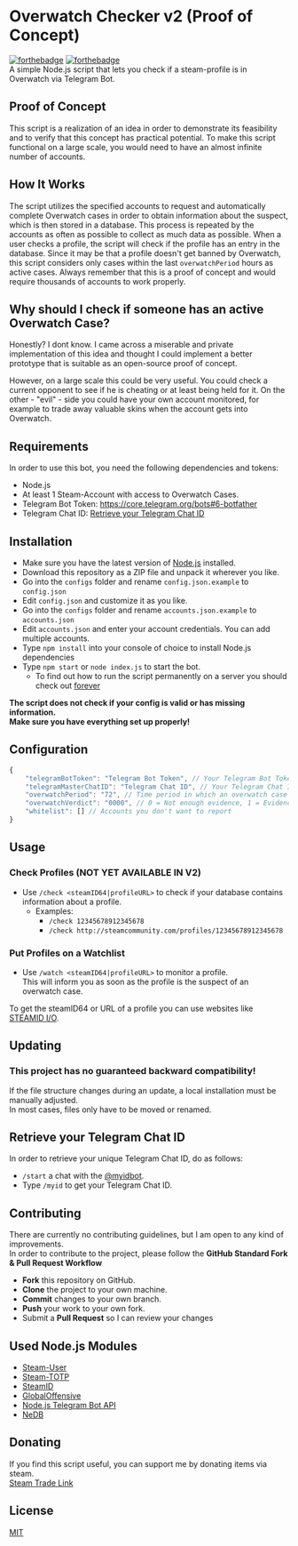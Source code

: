 # Overwatch Checker v2 (Proof of Concept)
[![forthebadge](https://forthebadge.com/images/badges/built-with-love.svg)](https://forthebadge.com)
[![forthebadge](https://forthebadge.com/images/badges/uses-js.svg)](https://forthebadge.com)  
A simple Node.js script that lets you check if a steam-profile is in Overwatch via Telegram Bot.

## Proof of Concept
This script is a realization of an idea in order to demonstrate its feasibility and to verify that this concept has practical potential. To make this script functional on a large scale, you would need to have an almost infinite number of accounts.

## How It Works
The script utilizes the specified accounts to request and automatically complete Overwatch cases in order to obtain information about the suspect, which is then stored in a database. This process is repeated by the accounts as often as possible to collect as much data as possible. When a user checks a profile, the script will check if the profile has an entry in the database. Since it may be that a profile doesn't get banned by Overwatch, this script considers only cases within the last `overwatchPeriod` hours as active cases. Always remember that this is a proof of concept and would require thousands of accounts to work properly.

## Why should I check if someone has an active Overwatch Case?
Honestly? I dont know. I came across a miserable and private implementation of this idea and thought I could implement a better prototype that is suitable as an open-source proof of concept.  

However, on a large scale this could be very useful. You could check a current opponent to see if he is cheating or at least being held for it. On the other - "evil" - side you could have your own account monitored, for example to trade away valuable skins when the account gets into Overwatch.

## Requirements
In order to use this bot, you need the following dependencies and tokens:
- Node.js
- At least 1 Steam-Account with access to Overwatch Cases.
- Telegram Bot Token: https://core.telegram.org/bots#6-botfather
- Telegram Chat ID: [Retrieve your Telegram Chat ID](#retrieve-your-telegram-chat-id)

## Installation
- Make sure you have the latest version of [Node.js](https://nodejs.org/) installed.
- Download this repository as a ZIP file and unpack it wherever you like.
- Go into the `configs` folder and rename `config.json.example` to `config.json`
- Edit `config.json` and customize it as you like.
- Go into the `configs` folder and rename `accounts.json.example` to `accounts.json`
- Edit `accounts.json` and enter your account credentials. You can add multiple accounts.
- Type `npm install` into your console of choice to install Node.js dependencies
- Type `npm start` or `node index.js` to start the bot.
  - To find out how to run the script permanently on a server you should check out [forever](https://github.com/foreversd/forever)  
  
**The script does not check if your config is valid or has missing information.**  
**Make sure you have everything set up properly!**  

## Configuration
```javascript
{
	"telegramBotToken": "Telegram Bot Token", // Your Telegram Bot Token
	"telegramMasterChatID": "Telegram Chat ID", // Your Telegram Chat ID
	"overwatchPeriod": "72", // Time period in which an overwatch case is considered active (in hours)
	"overwatchVerdict": "0000", // 0 = Not enough evidence, 1 = Evidence beyond a reasonable doubt
	"whitelist": [] // Accounts you don't want to report
}
```

## Usage
### Check Profiles (NOT YET AVAILABLE IN V2)
- Use `/check <steamID64|profileURL>` to check if your database contains information about a profile.
  - Examples:
    - `/check 12345678912345678`
	- `/check http://steamcommunity.com/profiles/12345678912345678`

### Put Profiles on a Watchlist
- Use `/watch <steamID64|profileURL>` to monitor a profile.  
This will inform you as soon as the profile is the suspect of an overwatch case.

To get the steamID64 or URL of a profile you can use websites like [STEAMID I/O](https://steamid.io/).  

## Updating
### This project has no guaranteed backward compatibility!
If the file structure changes during an update, a local installation must be manually adjusted.  
In most cases, files only have to be moved or renamed.

## Retrieve your Telegram Chat ID
In order to retrieve your unique Telegram Chat ID, do as follows:
- `/start` a chat with the [@myidbot](https://telegram.me/myidbot).
- Type `/myid` to get your Telegram Chat ID.

## Contributing
There are currently no contributing guidelines, but I am open to any kind of improvements.  
In order to contribute to the project, please follow the **GitHub Standard Fork & Pull Request Workflow**

- **Fork** this repository on GitHub.
- **Clone** the project to your own machine.
- **Commit** changes to your own branch.
- **Push** your work to your own fork.
- Submit a **Pull Request** so I can review your changes

## Used Node.js Modules
- [Steam-User](https://github.com/DoctorMcKay/node-steam-user)
- [Steam-TOTP](https://github.com/DoctorMcKay/node-steam-totp)
- [SteamID](https://github.com/DoctorMcKay/node-steamid)
- [GlobalOffensive](https://github.com/DoctorMcKay/node-globaloffensive)
- [Node.js Telegram Bot API](https://github.com/mast/telegram-bot-api)
- [NeDB](https://github.com/louischatriot/nedb)

## Donating
If you find this script useful, you can support me by donating items via steam.  
[Steam Trade Link](https://steamcommunity.com/tradeoffer/new/?partner=169517256&token=77MTawmP)

## License
[MIT](https://github.com/IceQ1337/OverwatchChecker/blob/master/LICENSE)
